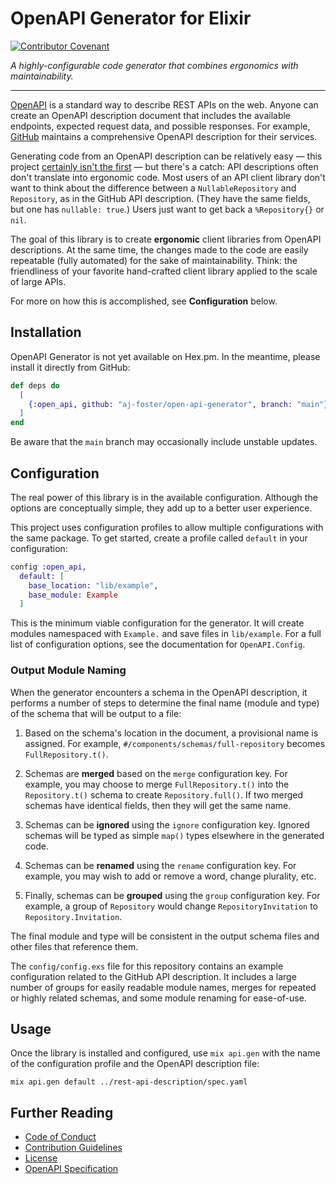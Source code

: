 # OpenAPI Generator for Elixir

[![Contributor Covenant](https://img.shields.io/badge/Contributor%20Covenant-2.1-4baaaa.svg)](CODE_OF_CONDUCT.md) 

_A highly-configurable code generator that combines ergonomics with maintainability._

---

[OpenAPI](https://swagger.io/specification/) is a standard way to describe REST APIs on the web.
Anyone can create an OpenAPI description document that includes the available endpoints, expected request data, and possible responses.
For example, [GitHub](https://github.com/github/rest-api-description) maintains a comprehensive OpenAPI description for their services.

Generating code from an OpenAPI description can be relatively easy — this project [certainly isn't the first](https://openapi-generator.tech/docs/generators/elixir) — but there's a catch: API descriptions often don't translate into ergonomic code.
Most users of an API client library don't want to think about the difference between a `NullableRepository` and `Repository`, as in the GitHub API description.
(They have the same fields, but one has `nullable: true`.)
Users just want to get back a `%Repository{}` or `nil`.

The goal of this library is to create **ergonomic** client libraries from OpenAPI descriptions.
At the same time, the changes made to the code are easily repeatable (fully automated) for the sake of maintainability.
Think: the friendliness of your favorite hand-crafted client library applied to the scale of large APIs.

For more on how this is accomplished, see **Configuration** below.


## Installation

OpenAPI Generator is not yet available on Hex.pm.
In the meantime, please install it directly from GitHub:

```elixir
def deps do
  [
    {:open_api, github: "aj-foster/open-api-generator", branch: "main"}
  ]
end
```

Be aware that the `main` branch may occasionally include unstable updates.


## Configuration

The real power of this library is in the available configuration.
Although the options are conceptually simple, they add up to a better user experience.

This project uses configuration profiles to allow multiple configurations with the same package.
To get started, create a profile called `default` in your configuration:

```elixir
config :open_api,
  default: [
    base_location: "lib/example",
    base_module: Example
  ]
```

This is the minimum viable configuration for the generator.
It will create modules namespaced with `Example.` and save files in `lib/example`.
For a full list of configuration options, see the documentation for `OpenAPI.Config`.

### Output Module Naming

When the generator encounters a schema in the OpenAPI description, it performs a number of steps to determine the final name (module and type) of the schema that will be output to a file:

1. Based on the schema's location in the document, a provisional name is assigned.
  For example, `#/components/schemas/full-repository` becomes `FullRepository.t()`.

2. Schemas are **merged** based on the `merge` configuration key.
  For example, you may choose to merge `FullRepository.t()` into the `Repository.t()` schema to create `Repository.full()`.
  If two merged schemas have identical fields, then they will get the same name.

3. Schemas can be **ignored** using the `ignore` configuration key.
  Ignored schemas will be typed as simple `map()` types elsewhere in the generated code.

4. Schemas can be **renamed** using the `rename` configuration key.
  For example, you may wish to add or remove a word, change plurality, etc.

5. Finally, schemas can be **grouped** using the `group` configuration key.
  For example, a group of `Repository` would change `RepositoryInvitation` to `Repository.Invitation`.

The final module and type will be consistent in the output schema files and other files that reference them.

The `config/config.exs` file for this repository contains an example configuration related to the GitHub API description.
It includes a large number of groups for easily readable module names, merges for repeated or highly related schemas, and some module renaming for ease-of-use.

## Usage

Once the library is installed and configured, use `mix api.gen` with the name of the configuration profile and the OpenAPI description file:

```shell
mix api.gen default ../rest-api-description/spec.yaml
```

## Further Reading

* [Code of Conduct](CODE_OF_CONDUCT.md)
* [Contribution Guidelines](CONTRIBUTING.md)
* [License](LICENSE)
* [OpenAPI Specification](https://swagger.io/specification/)
